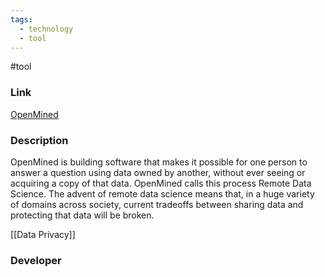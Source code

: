 ```yaml
---
tags:
  - technology
  - tool
---
```

#tool

### Link

[OpenMined](https://openmined.org/)

### Description

OpenMined is building software that makes it possible for one person to answer a question using data owned by another, without ever seeing or acquiring a copy of that data. OpenMined calls this process Remote Data Science. The advent of remote data science means that, in a huge variety of domains across society, current tradeoffs between sharing data and protecting that data will be broken.

[[Data Privacy]]

### Developer


